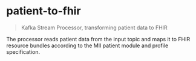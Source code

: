 # patient-to-fhir

> Kafka Stream Processor, transforming patient data to FHIR

The processor reads patient data from the input topic and maps it to FHIR resource bundles
according to the MII patient module and profile specification.